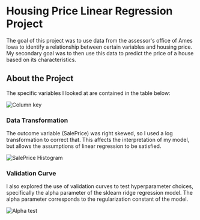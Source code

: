 # Housing Price Linear Regression Project

The goal of this project was to use data from the assessor's office of Ames Iowa to identify a relationship between certain variables and housing price. My secondary goal was to then use this data to predict the price of a house based on its characteristics. 

## About the Project

The specific variables I looked at are contained in the table below:

![Column key](https://github.com/lwilsen/IEX_Training/blob/main/LR/Images/Screenshot%202024-04-23%20at%208.20.55%E2%80%AFAM.png)

### Data Transformation

The outcome variable (SalePrice) was right skewed, so I used a log transformation to correct that. This affects the interpretation of my model, but allows the assumptions of linear regression to be satisfied.

![SalePrice Histogram](https://github.com/lwilsen/IEX_Training/blob/main/LR/Images/Screenshot%202024-04-23%20at%208.35.41%E2%80%AFAM.png)

### Validation Curve

I also explored the use of validation curves to test hyperparameter choices, specifically the alpha parameter of the sklearn ridge regression model. The alpha parameter corresponds to the regularization constant of the model.

![Alpha test](https://github.com/lwilsen/IEX_Training/blob/main/LR/Images/Screenshot%202024-04-23%20at%208.22.23%E2%80%AFAM.png)
